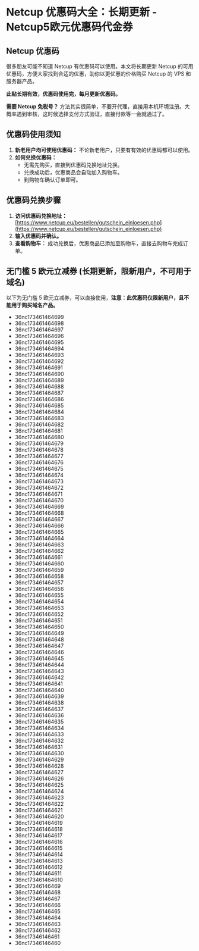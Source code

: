 # Netcup 优惠码大全：长期更新 - Netcup5欧元优惠码代金券

## Netcup 优惠码

很多朋友可能不知道 Netcup 有优惠码可以使用。本文将长期更新 Netcup 的可用优惠码，方便大家找到合适的优惠，助你以更优惠的价格购买 Netcup 的 VPS 和服务器产品。

**此贴长期有效，优惠码使用完，每月更新优惠码。** 

**需要 Netcup 免税号？**  方法其实很简单，不要开代理，直接用本机环境注册。大概率遇到审核，这时候选择支付方式验证，直接付款等一会就通过了。

## 优惠码使用须知

1.  **新老用户均可使用优惠码：** 不论新老用户，只要有有效的优惠码都可以使用。
2.  **如何兑换优惠码：** 
    *   无需先购买，直接到优惠码兑换地址兑换。
    *   兑换成功后，优惠商品会自动加入购物车。
    *   到购物车确认订单即可。

## 优惠码兑换步骤

1.  **访问优惠码兑换地址：** [https://www.netcup.eu/bestellen/gutschein_einloesen.php](https://www.netcup.eu/bestellen/gutschein_einloesen.php)
2.  **输入优惠码并确认。**
3.  **查看购物车：** 成功兑换后，优惠商品已添加至购物车，直接去购物车完成订单。

## 无门槛 5 欧元立减券 (长期更新，限新用户，不可用于域名)

以下为无门槛 5 欧元立减券，可以直接使用，**注意：此优惠码仅限新用户，且不能用于购买域名产品。**

*   36nc173461464699
*   36nc173461464698
*   36nc173461464697
*   36nc173461464696
*   36nc173461464695
*   36nc173461464694
*   36nc173461464693
*   36nc173461464692
*   36nc173461464691
*   36nc173461464690
*   36nc173461464689
*   36nc173461464688
*   36nc173461464687
*   36nc173461464686
*   36nc173461464685
*   36nc173461464684
*   36nc173461464683
*   36nc173461464682
*   36nc173461464681
*   36nc173461464680
*   36nc173461464679
*   36nc173461464678
*   36nc173461464677
*   36nc173461464676
*   36nc173461464675
*   36nc173461464674
*   36nc173461464673
*   36nc173461464672
*   36nc173461464671
*   36nc173461464670
*   36nc173461464669
*   36nc173461464668
*   36nc173461464667
*   36nc173461464666
*   36nc173461464665
*   36nc173461464664
*   36nc173461464663
*   36nc173461464662
*   36nc173461464661
*   36nc173461464660
*   36nc173461464659
*   36nc173461464658
*   36nc173461464657
*   36nc173461464656
*   36nc173461464655
*   36nc173461464654
*   36nc173461464653
*   36nc173461464652
*   36nc173461464651
*   36nc173461464650
*   36nc173461464649
*   36nc173461464648
*   36nc173461464647
*   36nc173461464646
*   36nc173461464645
*   36nc173461464644
*   36nc173461464643
*   36nc173461464642
*   36nc173461464641
*   36nc173461464640
*   36nc173461464639
*   36nc173461464638
*   36nc173461464637
*   36nc173461464636
*   36nc173461464635
*   36nc173461464634
*   36nc173461464633
*   36nc173461464632
*   36nc173461464631
*   36nc173461464630
*   36nc173461464629
*   36nc173461464628
*   36nc173461464627
*   36nc173461464626
*   36nc173461464625
*   36nc173461464624
*   36nc173461464623
*   36nc173461464622
*   36nc173461464621
*   36nc173461464620
*   36nc173461464619
*   36nc173461464618
*   36nc173461464617
*   36nc173461464616
*   36nc173461464615
*   36nc173461464614
*   36nc173461464613
*   36nc173461464612
*   36nc173461464611
*   36nc173461464610
*   36nc17346146469
*   36nc17346146468
*   36nc17346146467
*   36nc17346146466
*   36nc17346146465
*   36nc17346146464
*   36nc17346146463
*   36nc17346146462
*   36nc17346146461
*   36nc17346146460
